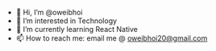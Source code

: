 - 👋 Hi, I’m @oweibhoi
- 👀 I’m interested in Technology
- 🌱 I’m currently learning React Native
- 📫 How to reach me: email me @ oweibhoi20@gmail.com

<!---
oweibhoi/oweibhoi is a ✨ special ✨ repository because its `README.md` (this file) appears on your GitHub profile.
You can click the Preview link to take a look at your changes.
--->
